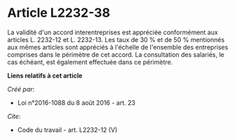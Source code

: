 # Article L2232-38

La validité d'un accord interentreprises est appréciée conformément aux articles L. 2232-12 et L. 2232-13. Les taux de 30 %
et de 50 % mentionnés aux mêmes articles sont appréciés à l'échelle de l'ensemble des entreprises comprises dans le périmètre
de cet accord. La consultation des salariés, le cas échéant, est également effectuée dans ce périmètre.

**Liens relatifs à cet article**

_Créé par_:

  - Loi n°2016-1088 du 8 août 2016 - art. 23

_Cite_:

  - Code du travail - art. L2232-12 (V)
